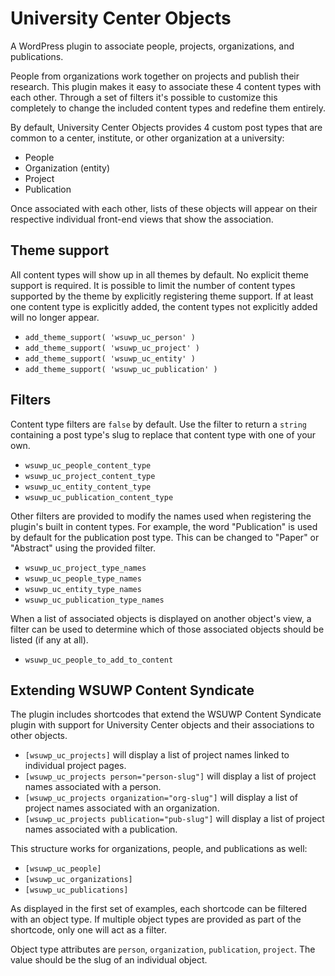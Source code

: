 # University Center Objects

A WordPress plugin to associate people, projects, organizations, and publications.

People from organizations work together on projects and publish their research. This plugin makes it easy to associate these 4 content types with each other. Through a set of filters it's possible to customize this completely to change the included content types and redefine them entirely.

By default, University Center Objects provides 4 custom post types that are common to a center, institute, or other organization at a university:

* People
* Organization (entity)
* Project
* Publication

Once associated with each other, lists of these objects will appear on their respective individual front-end views that show the association.

## Theme support

All content types will show up in all themes by default. No explicit theme support is required. It is possible to limit the number of content types supported by the theme by explicitly registering theme support. If at least one content type is explicitly added, the content types not explicitly added will no longer appear.

* `add_theme_support( 'wsuwp_uc_person' )`
* `add_theme_support( 'wsuwp_uc_project' )`
* `add_theme_support( 'wsuwp_uc_entity' )`
* `add_theme_support( 'wsuwp_uc_publication' )`

## Filters

Content type filters are `false` by default. Use the filter to return a `string` containing a post type's slug to replace that content type with one of your own.

* `wsuwp_uc_people_content_type`
* `wsuwp_uc_project_content_type`
* `wsuwp_uc_entity_content_type`
* `wsuwp_uc_publication_content_type`

Other filters are provided to modify the names used when registering the plugin's built in content types. For example, the word "Publication" is used by default for the publication post type. This can be changed to "Paper" or "Abstract" using the provided filter.

* `wsuwp_uc_project_type_names`
* `wsuwp_uc_people_type_names`
* `wsuwp_uc_entity_type_names`
* `wsuwp_uc_publication_type_names`

When a list of associated objects is displayed on another object's view, a filter can be used to determine which of those associated objects should be listed (if any at all).

* `wsuwp_uc_people_to_add_to_content`

## Extending WSUWP Content Syndicate

The plugin includes shortcodes that extend the WSUWP Content Syndicate plugin with support for University Center objects and their associations to other objects.

* `[wsuwp_uc_projects]` will display a list of project names linked to individual project pages.
* `[wsuwp_uc_projects person="person-slug"]` will display a list of project names associated with a person.
* `[wsuwp_uc_projects organization="org-slug"]` will display a list of project names associated with an organization.
* `[wsuwp_uc_projects publication="pub-slug"]` will display a list of project names associated with a publication.

This structure works for organizations, people, and publications as well:

* `[wsuwp_uc_people]`
* `[wsuwp_uc_organizations]`
* `[wsuwp_uc_publications]`

As displayed in the first set of examples, each shortcode can be filtered with an object type. If multiple object types are provided as part of the shortcode, only one will act as a filter.

Object type attributes are `person`, `organization`, `publication`, `project`. The value should be the slug of an individual object.
